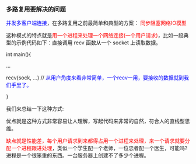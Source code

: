 ### 多路复用要解决的问题

<font color = 'blue'>并发多客户端连接</font>，在多路复用之前最简单和典型的方案：<font color = 'red'> 同步阻塞网络IO模型</font>

这种模式的特点就是<font color = 'red'>用一个进程来处理一个网络连接(一个用户请求)</font>，比如一段典型的示例代码如下：直接调用 recv 函数从一个 socket 上读取数据。

int main(){

...

recv(sock, ...) // <font color = 'blue'>从用户角度来看非常简单，一个recv一用，要接收的数据就到我们手里了。</font>

}

我们来总结一下这种方式:

优点就是这种方式非常容易让人理解，写起代码来非常的自然，符合人的直线型思维。

<font color = 'red'>缺点就是性能差，每个用户请求到来都得占用一个进程来处理，来一个请求就要分配一个进程跟进处理</font>，类似一个学生配一个老师，一位忠者配一个医生，可能吗? 进程是一个很笨重的东西。一台服务器上创建不了多少个进程。











